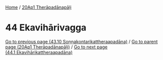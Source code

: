 
[Home](/) / [20Ap1 Therāpadānapāḷi](../20Ap1.md)

# 44 Ekavihārivagga


[Go to previous page (43.10 Soṇṇakontarikattheraapadāna)](43/43.10.md) / [Go to parent page (20Ap1 Therāpadānapāḷi)](0.md) / [Go to next page (44.1 Ekavihārikattheraapadāna)](44/44.1.md)


